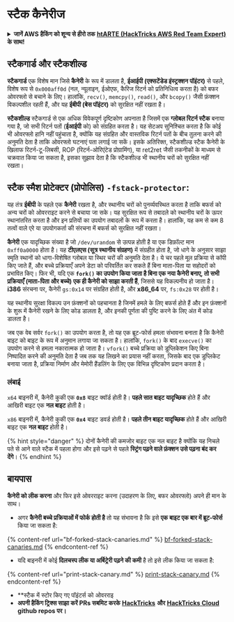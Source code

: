 # स्टैक कैनेरीज

<details>

<summary><strong>जानें AWS हैकिंग को शून्य से हीरो तक</strong> <a href="https://training.hacktricks.xyz/courses/arte"><strong>htARTE (HackTricks AWS Red Team Expert)</strong></a><strong> के साथ!</strong></summary>

HackTricks का समर्थन करने के अन्य तरीके:

* अगर आप चाहते हैं कि आपकी **कंपनी HackTricks में विज्ञापित हो** या **HackTricks को PDF में डाउनलोड करें** तो [**सब्सक्रिप्शन प्लान्स**](https://github.com/sponsors/carlospolop) देखें!
* [**आधिकारिक PEASS और HackTricks स्वैग**](https://peass.creator-spring.com) प्राप्त करें
* [**The PEASS Family**](https://opensea.io/collection/the-peass-family) की खोज करें, हमारा विशेष [**NFTs**](https://opensea.io/collection/the-peass-family) संग्रह
* **शामिल हों** 💬 [**डिस्कॉर्ड समूह**](https://discord.gg/hRep4RUj7f) या [**टेलीग्राम समूह**](https://t.me/peass) या हमें **ट्विटर** 🐦 [**@hacktricks\_live**](https://twitter.com/hacktricks\_live)** पर **फॉलो** करें।
* **अपने हैकिंग ट्रिक्स साझा करें, PRs सबमिट करके** [**HackTricks**](https://github.com/carlospolop/hacktricks) और [**HackTricks Cloud**](https://github.com/carlospolop/hacktricks-cloud) github repos में।

</details>

## **स्टैकगार्ड और स्टैकशील्ड**

**स्टैकगार्ड** एक विशेष मान जिसे **कैनेरी** के रूप में डालता है, **ईआईपी (एक्सटेंडेड इंस्ट्रक्शन पॉइंटर)** से पहले, विशेष रूप से `0x000aff0d` (नल, न्यूलाइन, ईओएफ, कैरिज रिटर्न को प्रतिनिधित्व करता है) को बफर ओवरफ्लो से बचाने के लिए। हालांकि, `recv()`, `memcpy()`, `read()`, और `bcopy()` जैसी फ़ंक्शन विकल्पशील रहती हैं, और यह **ईबीपी (बेस पॉइंटर)** को सुरक्षित नहीं रखता है।

**स्टैकशील्ड** स्टैकगार्ड से एक अधिक विवेकपूर्ण दृष्टिकोण अपनाता है जिसमें एक **ग्लोबल रिटर्न स्टैक** बनाया गया है, जो सभी रिटर्न पतों (**ईआईपी** को) को संग्रहित करता है। यह सेटअप सुनिश्चित करता है कि कोई भी ओवरफ्लो हानि नहीं पहुंचाता है, क्योंकि यह संग्रहित और वास्तविक रिटर्न पतों के बीच तुलना करने की अनुमति देता है ताकि ओवरफ्लो घटनाएं पता लगाई जा सकें। इसके अतिरिक्त, स्टैकशील्ड स्टैक कैनेरी के खिलाफ रिटर्न-टू-लिबसी, ROP (रिटर्न-ओरिएंटेड प्रोग्रामिंग), या ret2ret जैसी तकनीकों के माध्यम से चक्रवात किया जा सकता है, इसका सुझाव देता है कि स्टैकशील्ड भी स्थानीय चरों को सुरक्षित नहीं रखता।

## **स्टैक स्मैश प्रोटेक्टर (प्रोपोलिस) `-fstack-protector`:**

यह तंत्र **ईबीपी** के पहले एक **कैनेरी** रखता है, और स्थानीय चरों को पुनर्व्यवस्थित करता है ताकि बफर्स को अन्य चरों को ओवरराइट करने से बचाया जा सके। यह सुरक्षित रूप से तबादले को स्थानीय चरों के ऊपर स्थानांतरित करता है और इन प्रतियों का उपयोग तबादलों के रूप में करता है। हालांकि, यह कम से कम 8 तत्वों वाले एरे या उपयोगकर्ता की संरचना में बफर्स को सुरक्षित नहीं रखता।

**कैनेरी** एक यादृच्छिक संख्या है जो `/dev/urandom` से उत्पन्न होती है या एक डिफ़ॉल्ट मान `0xff0a0000` होता है। यह **टीएलएस (सूत्र स्थानीय संग्रहण)** में संग्रहीत होता है, जो धागे के अनुसार साझा स्मृति स्थानों को धागा-विशेषित ग्लोबल या स्थिर चरों की अनुमति देता है। ये चर पहले मूल प्रक्रिया से कॉपी किए जाते हैं, और बच्चे प्रक्रियाएँ अपने डेटा को परिवर्तित कर सकते हैं बिना माता-पिता या सहोदरों को प्रभावित किए। फिर भी, यदि एक **`fork()` का उपयोग किया जाता है बिना एक नया कैनेरी बनाए, तो सभी प्रक्रियाएँ (माता-पिता और बच्चे) एक ही कैनेरी को साझा करती हैं**, जिससे यह विकल्पनीय हो जाता है। **i386** संरचना पर, कैनेरी `gs:0x14` पर संग्रहित होती है, और **x86\_64** पर, `fs:0x28` पर होती है।

यह स्थानीय सुरक्षा विकल्प उन फ़ंक्शनों को पहचानता है जिनमें हमले के लिए बफर्स होते हैं और इन फ़ंक्शनों के शुरू में कैनेरी रखने के लिए कोड डालता है, और इनकी पूर्णता की पुष्टि करने के लिए अंत में कोड डालता है।

जब एक वेब सर्वर `fork()` का उपयोग करता है, तो यह एक ब्रूट-फोर्स हमला संभावना बनाता है कि कैनेरी बाइट को बाइट के रूप में अनुमान लगाया जा सकता है। हालांकि, `fork()` के बाद `execve()` का उपयोग करने से हमला नकारात्मक हो जाता है। `vfork()` बच्चे प्रक्रिया को डुप्लिकेशन किए बिना निष्पादित करने की अनुमति देता है जब तक यह लिखने का प्रयास नहीं करता, जिसके बाद एक डुप्लिकेट बनाया जाता है, प्रक्रिया निर्माण और मेमोरी हैंडलिंग के लिए एक विभिन्न दृष्टिकोण प्रदान करता है।

### लंबाई

`x64` बाइनरी में, कैनेरी कुकी एक **`0x8`** बाइट क्वॉर्ड होती है। **पहले सात बाइट यादृच्छिक** होते हैं और आखिरी बाइट एक **नल बाइट** होती है।

`x86` बाइनरी में, कैनेरी कुकी एक **`0x4`** बाइट डवर्ड होती है। **पहले तीन बाइट यादृच्छिक** होते हैं और आखिरी बाइट एक **नल बाइट** होती है।

{% hint style="danger" %}
दोनों कैनेरी की कमजोर बाइट एक नल बाइट है क्योंकि यह निचले पते से आने वाले स्टैक में पहला होगा और इसे पढ़ने से पहले **स्ट्रिंग पढ़ने वाले फ़ंक्शन उसे पढ़ना बंद कर देंगे**।
{% endhint %}

## बायपास

**कैनेरी को लीक करना** और फिर इसे ओवरराइट करना (उदाहरण के लिए, बफर ओवरफ्लो) अपने ही मान के साथ।

* अगर **कैनेरी बच्चे प्रक्रियाओं में फोर्क होती है** तो यह संभावना है कि इसे **एक बाइट एक बार में ब्रूट-फोर्स** किया जा सकता है:

{% content-ref url="bf-forked-stack-canaries.md" %}
[bf-forked-stack-canaries.md](bf-forked-stack-canaries.md)
{% endcontent-ref %}

* यदि बाइनरी में कोई **दिलचस्प लीक या अर्बिट्रेरी पढ़ने की कमी** है तो इसे लीक किया जा सकता है:

{% content-ref url="print-stack-canary.md" %}
[print-stack-canary.md](print-stack-canary.md)
{% endcontent-ref %}

* **स्टैक में स्टोर किए गए पॉइंटर्स को ओवरराइ
* **अपनी हैकिंग ट्रिक्स साझा करें PRs सबमिट करके** [**HackTricks**](https://github.com/carlospolop/hacktricks) **और** [**HackTricks Cloud**](https://github.com/carlospolop/hacktricks-cloud) **github repos पर।**
